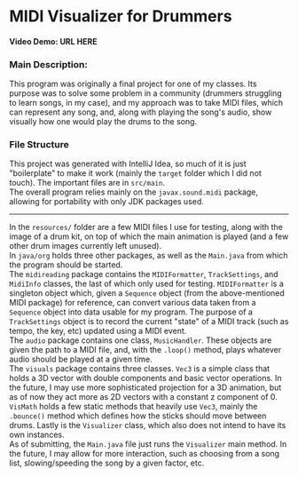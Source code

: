# MIDI Visualizer for Drummers
#### Video Demo: **URL HERE**
### Main Description:
This program was originally a final project for one of my classes. Its purpose was to solve some problem in a community (drummers struggling to learn songs, in my case), and my approach was to take MIDI files, which can represent any song, and, along with playing the song's audio, show visually how one would play the drums to the song.
### File Structure
This project was generated with IntelliJ Idea, so much of it is just "boilerplate" to make it work (mainly the `target` folder which I did not touch). The important files are in `src/main`.
<br>
The overall program relies mainly on the `javax.sound.midi` package, allowing for portability with only JDK packages used.
<br>
___
In the `resources/` folder are a few MIDI files I use for testing, along with the image of a drum kit, on top of which the main animation is played (and a few other drum images currently left unused).
<br>
In `java/org` holds three other packages, as well as the `Main.java` from which the program should be started.
<br>
The `midireading` package contains the `MIDIFormatter`, `TrackSettings`, and `MidiInfo` classes, the last of which only used for testing. `MIDIFormatter` is a singleton object which, given a `Sequence` object (from the above-mentioned MIDI package) for reference, can convert various data taken from a `Sequence` object into data usable for my program. The purpose of a `TrackSettings` object is to record the current "state" of a MIDI track (such as tempo, the key, etc) updated using a MIDI event.
<br>
The `audio` package contains one class, `MusicHandler`. These objects are given the path to a MIDI file, and, with the `.loop()` method, plays whatever audio should be played at a given time.
<br>
The `visuals` package contains three classes. `Vec3` is a simple class that holds a 3D vector with double components and basic vector operations. In the future, I may use more sophisticated projection for a 3D animation, but as of now they act more as 2D vectors with a constant z component of 0. `VisMath` holds a few static methods that heavily use `Vec3`, mainly the `.bounce()` method which defines how the sticks should move between drums. Lastly is the `Visualizer` class, which also does not intend to have its own instances.
<br>
As of submitting, the `Main.java` file just runs the `Visualizer` main method. In the future, I may allow for more interaction, such as choosing from a song list, slowing/speeding the song by a given factor, etc.
